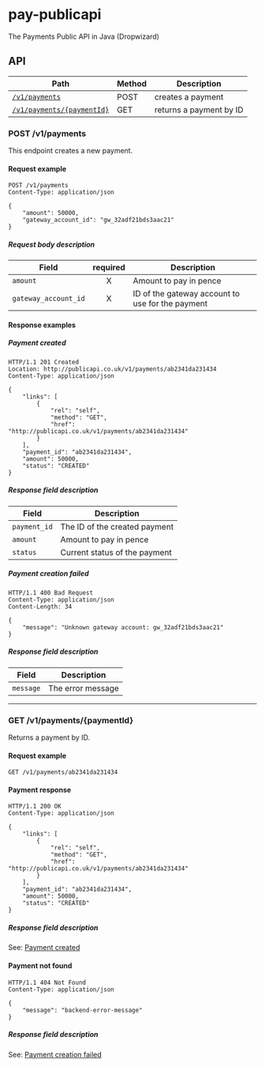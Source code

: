# pay-publicapi
The Payments Public API in Java (Dropwizard)

## API

| Path                                                   | Method | Description                        |
| ------------------------------------------------------ | ------ | ---------------------------------- |
|[`/v1/payments`](#post-v1payments)                      | POST   |  creates a payment                 |
|[`/v1/payments/{paymentId}`](#get-v1paymentspaymentId)  | GET    |  returns a payment by ID           |

### POST /v1/payments

This endpoint creates a new payment.

#### Request example

```
POST /v1/payments
Content-Type: application/json

{
    "amount": 50000,
    "gateway_account_id": "gw_32adf21bds3aac21"
}
```

##### Request body description

| Field                    | required | Description                               |
| ------------------------ |:--------:| ----------------------------------------- |
| `amount`                 | X | Amount to pay in pence                           |
| `gateway_account_id`     | X | ID of the gateway account to use for the payment |

#### Response examples

##### Payment created

```
HTTP/1.1 201 Created
Location: http://publicapi.co.uk/v1/payments/ab2341da231434
Content-Type: application/json

{
    "links": [
        {
            "rel": "self",
            "method": "GET",
            "href": "http://publicapi.co.uk/v1/payments/ab2341da231434"
        }
    ],
    "payment_id": "ab2341da231434",
    "amount": 50000,
    "status": "CREATED"
}
```

##### Response field description

| Field                  | Description                               |
| ---------------------- | ----------------------------------------- |
| `payment_id`           | The ID of the created payment             |
| `amount`               | Amount to pay in pence                    |
| `status`               | Current status of the payment             |

##### Payment creation failed

```
HTTP/1.1 400 Bad Request
Content-Type: application/json
Content-Length: 34

{
    "message": "Unknown gateway account: gw_32adf21bds3aac21"
}
```

##### Response field description

| Field              | Description                     |
| ------------------ | ------------------------------- |
| `message`          | The error message               |

------------------------------------------------------------------------------------------------

### GET /v1/payments/{paymentId}

Returns a payment by ID.

#### Request example

```
GET /v1/payments/ab2341da231434

```

#### Payment response

```
HTTP/1.1 200 OK
Content-Type: application/json

{
    "links": [
        {
            "rel": "self",
            "method": "GET",
            "href": "http://publicapi.co.uk/v1/payments/ab2341da231434"
        }
    ],
    "payment_id": "ab2341da231434",
    "amount": 50000,
    "status": "CREATED"
}
```

##### Response field description

See: [Payment created](#payment-created)


#### Payment not found

```
HTTP/1.1 404 Not Found
Content-Type: application/json

{
    "message": "backend-error-message"
}
```

##### Response field description

See: [Payment creation failed](#payment-creation-failed)
